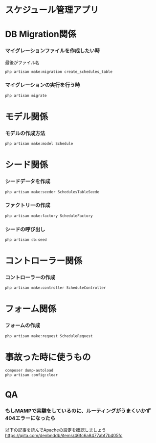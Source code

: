 スケジュール管理アプリ
====


# DB Migration関係

### マイグレーションファイルを作成したい時

最後がファイル名
```bash
php artisan make:migration create_schedules_table
```

### マイグレーションの実行を行う時

```bash
php artisan migrate
```

# モデル関係

### モデルの作成方法

```bash
php artisan make:model Schedule
```

# シード関係

### シードデータを作成
```bash
php artisan make:seeder SchedulesTableSeede
```

### ファクトリーの作成
```bash
php artisan make:factory ScheduleFactory
```

### シードの呼び出し
```bash
php artisan db:seed
```

# コントローラー関係

### コントローラーの作成
```bash
php artisan make:controller ScheduleController
```

# フォーム関係

### フォームの作成
```bash
php artisan make:request ScheduleRequest
```

# 事故った時に使うもの
```bash
composer dump-autoload
php artisan config:clear
```

# QA

### もしMAMPで実験をしているのに、ルーティングがうまくいかず404エラーになったら
以下の記事を読んでApacheの設定を確認しましょう
https://qiita.com/denbnddb/items/46fc6a8477abf7b405fc

